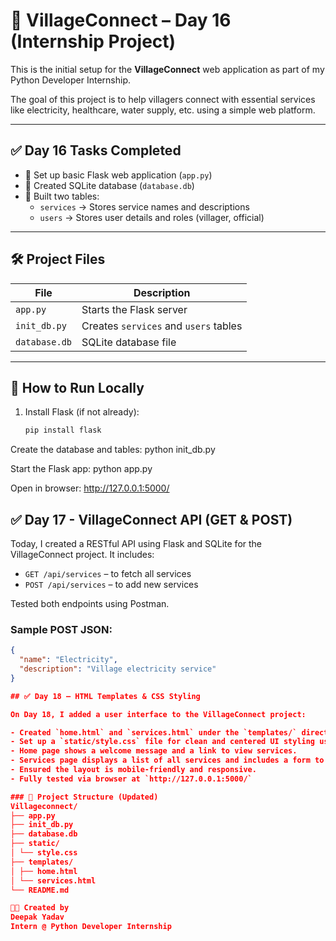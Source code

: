# 🌾 VillageConnect – Day 16 (Internship Project)

This is the initial setup for the **VillageConnect** web application as part of my Python Developer Internship.

The goal of this project is to help villagers connect with essential services like electricity, healthcare, water supply, etc. using a simple web platform.

---

## ✅ Day 16 Tasks Completed

- 🔹 Set up basic Flask web application (`app.py`)
- 🔹 Created SQLite database (`database.db`)
- 🔹 Built two tables:
  - `services` → Stores service names and descriptions
  - `users` → Stores user details and roles (villager, official)

---

## 🛠️ Project Files

| File         | Description                          |
|--------------|--------------------------------------|
| `app.py`     | Starts the Flask server              |
| `init_db.py` | Creates `services` and `users` tables |
| `database.db`| SQLite database file                 |

---

## 🚀 How to Run Locally

1. Install Flask (if not already):
   ```bash
   pip install flask
   
Create the database and tables:
python init_db.py

Start the Flask app:
python app.py

Open in browser:
http://127.0.0.1:5000/


## ✅ Day 17 - VillageConnect API (GET & POST)

Today, I created a RESTful API using Flask and SQLite for the VillageConnect project. It includes:

- `GET /api/services` – to fetch all services
- `POST /api/services` – to add new services

Tested both endpoints using Postman.

### Sample POST JSON:
```json
{
  "name": "Electricity",
  "description": "Village electricity service"
}

## ✅ Day 18 – HTML Templates & CSS Styling

On Day 18, I added a user interface to the VillageConnect project:

- Created `home.html` and `services.html` under the `templates/` directory.
- Set up a `static/style.css` file for clean and centered UI styling using Flexbox.
- Home page shows a welcome message and a link to view services.
- Services page displays a list of all services and includes a form to add new services.
- Ensured the layout is mobile-friendly and responsive.
- Fully tested via browser at `http://127.0.0.1:5000/`

### 📂 Project Structure (Updated)
Villageconnect/
├── app.py
├── init_db.py
├── database.db
├── static/
│ └── style.css
├── templates/
│ ├── home.html
│ └── services.html
└── README.md

👨‍💻 Created by
Deepak Yadav
Intern @ Python Developer Internship


